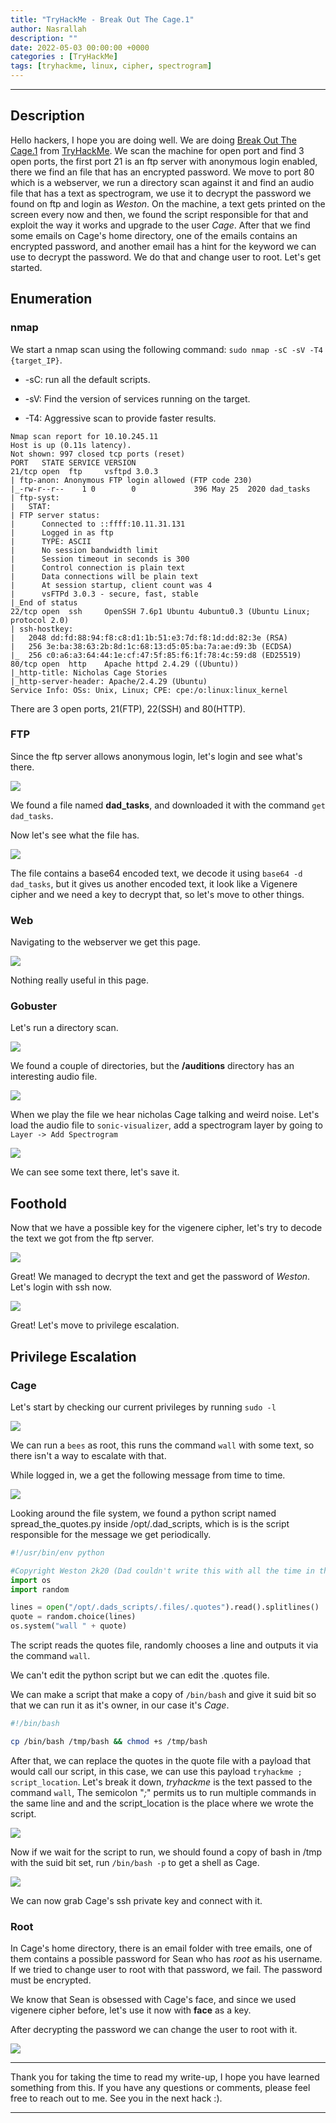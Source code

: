 ```yaml
---
title: "TryHackMe - Break Out The Cage.1"
author: Nasrallah
description: ""
date: 2022-05-03 00:00:00 +0000
categories : [TryHackMe]
tags: [tryhackme, linux, cipher, spectrogram]
---
```


<div align="center"> <script src="https://tryhackme.com/badge/367641"></script> </div>

---


## **Description**

Hello hackers, I hope you are doing well. We are doing [Break Out The Cage.1](https://tryhackme.com/room/breakoutthecage1) from [TryHackMe](https://tryhackme.com). We scan the machine for open port and find 3 open ports, the first port 21 is an ftp server with anonymous login enabled, there we find an file that has an encrypted password. We move to port 80 which is a webserver, we run a directory scan against it and find an audio file that has a text as spectrogram, we use it to decrypt the password we found on ftp and login as *Weston*. On the machine, a text gets printed on the screen every now and then, we found the script responsible for that and exploit the way it works and upgrade to the user *Cage*. After that we find some emails on Cage's home directory, one of the emails contains an encrypted password, and another email has a hint for the keyword we can use to decrypt the password. We do that and change user to root. Let's get started.

## **Enumeration**

### nmap

We start a nmap scan using the following command: `sudo nmap -sC -sV -T4 {target_IP}`.

- -sC: run all the default scripts.

- -sV: Find the version of services running on the target.

- -T4: Aggressive scan to provide faster results.

```terminal
Nmap scan report for 10.10.245.11
Host is up (0.11s latency).
Not shown: 997 closed tcp ports (reset)
PORT   STATE SERVICE VERSION
21/tcp open  ftp     vsftpd 3.0.3
| ftp-anon: Anonymous FTP login allowed (FTP code 230)
|_-rw-r--r--    1 0        0             396 May 25  2020 dad_tasks
| ftp-syst: 
|   STAT: 
| FTP server status:
|      Connected to ::ffff:10.11.31.131
|      Logged in as ftp
|      TYPE: ASCII
|      No session bandwidth limit
|      Session timeout in seconds is 300
|      Control connection is plain text
|      Data connections will be plain text
|      At session startup, client count was 4
|      vsFTPd 3.0.3 - secure, fast, stable
|_End of status
22/tcp open  ssh     OpenSSH 7.6p1 Ubuntu 4ubuntu0.3 (Ubuntu Linux; protocol 2.0)
| ssh-hostkey: 
|   2048 dd:fd:88:94:f8:c8:d1:1b:51:e3:7d:f8:1d:dd:82:3e (RSA)
|   256 3e:ba:38:63:2b:8d:1c:68:13:d5:05:ba:7a:ae:d9:3b (ECDSA)
|_  256 c0:a6:a3:64:44:1e:cf:47:5f:85:f6:1f:78:4c:59:d8 (ED25519)
80/tcp open  http    Apache httpd 2.4.29 ((Ubuntu))
|_http-title: Nicholas Cage Stories
|_http-server-header: Apache/2.4.29 (Ubuntu)
Service Info: OSs: Unix, Linux; CPE: cpe:/o:linux:linux_kernel
```

There are 3 open ports, 21(FTP), 22(SSH) and 80(HTTP).

### FTP

Since the ftp server allows anonymous login, let's login and see what's there.

![](/assets/img/tryhackme/breakout/1.png)

We found a file named **dad_tasks**, and downloaded it with the command `get dad_tasks`.

Now let's see what the file has.

![](/assets/img/tryhackme/breakout/2.png)

The file contains a base64 encoded text, we decode it using `base64 -d dad_tasks`, but it gives us another encoded text, it look like a Vigenere cipher and we need a key to decrypt that, so let's move to other things.

### Web

Navigating to the webserver we get this page.

![](/assets/img/tryhackme/breakout/3.png)

Nothing really useful in this page.

### Gobuster

Let's run a directory scan.

![](/assets/img/tryhackme/breakout/4.png)

We found a couple of directories, but the **/auditions** directory has an interesting audio file.

![](/assets/img/tryhackme/breakout/5.png)

When we play the file we hear nicholas Cage talking and weird noise. Let's load the audio file to `sonic-visualizer`, add a spectrogram layer by going to `Layer -> Add Spectrogram`

![](/assets/img/tryhackme/breakout/6.png)

We can see some text there, let's save it.


## **Foothold**

Now that we have a possible key for the vigenere cipher, let's try to decode the text we got from the ftp server.

![](/assets/img/tryhackme/breakout/7.png)

Great! We managed to decrypt the text and get the password of *Weston*. Let's login with ssh now.

![](/assets/img/tryhackme/breakout/8.png)

Great! Let's move to privilege escalation. 

## **Privilege Escalation**

### Cage

Let's start by checking our current privileges by running `sudo -l`

![](/assets/img/tryhackme/breakout/9.png)

We can run a `bees` as root, this runs the command `wall` with some text, so there isn't a way to escalate with that.

While logged in, we a get the following message from time to time.

![](/assets/img/tryhackme/breakout/10.png)

Looking around the file system, we found a python script named spread_the_quotes.py inside /opt/.dad_scripts, which is is the script responsible for the message we get periodically.

```python
#!/usr/bin/env python

#Copyright Weston 2k20 (Dad couldn't write this with all the time in the world!)
import os
import random

lines = open("/opt/.dads_scripts/.files/.quotes").read().splitlines()
quote = random.choice(lines)
os.system("wall " + quote)
```

The script reads the quotes file, randomly chooses a line and outputs it via the command `wall`.

We can't edit the python script but we can edit the .quotes file.

We can make a script that make a copy of `/bin/bash` and give it suid bit so that we can run it as it's owner, in our case it's *Cage*. 

```Bash
#!/bin/bash

cp /bin/bash /tmp/bash && chmod +s /tmp/bash
```

After that, we can replace the quotes in the quote file with a payload that would call our script, in this case, we can use this payload `tryhackme ; script_location`. Let's break it down, *tryhackme* is the text passed to the command `wall`, The semicolon "*;*" permits us to run multiple commands in the same line and and the script_location is the place where we wrote the script.

![](/assets/img/tryhackme/breakout/11.png)

Now if we wait for the script to run, we should found a copy of bash in /tmp with the suid bit set, run `/bin/bash -p` to get a shell as Cage.

![](/assets/img/tryhackme/breakout/12.png)

We can now grab Cage's ssh private key and connect with it.

### Root

In Cage's home directory, there is an email folder with tree emails, one of them contains a possible password for Sean who has *root* as his username. If we tried to change user to root with that password, we fail. The password must be encrypted.

We know that Sean is obsessed with Cage's face, and since we used vigenere cipher before, let's use it now with **face** as a key.

After decrypting the password we can change the user to root with it.

![](/assets/img/tryhackme/breakout/13.png)


---

Thank you for taking the time to read my write-up, I hope you have learned something from this. If you have any questions or comments, please feel free to reach out to me. See you in the next hack :).

---